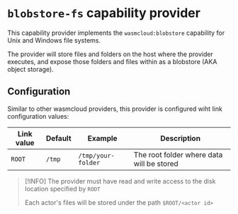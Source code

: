 # `blobstore-fs` capability provider

This capability provider implements the `wasmcloud:blobstore` capability for Unix and Windows file systems. 

The provider will store files and folders on the host where the provider executes, and expose those folders and files within as a blobstore (AKA object storage).

## Configuration

Similar to other wasmcloud providers, this provider is configured wiht link configuration values:

| Link value | Default | Example            | Description                               |
|------------|---------|--------------------|-------------------------------------------|
| `ROOT`     | `/tmp`  | `/tmp/your-folder` | The root folder where data will be stored |

> [!INFO]
> The provider must have read and write access to the disk location specified by `ROOT`
>
> Each actor's files will be stored under the path `$ROOT/<actor id>`

